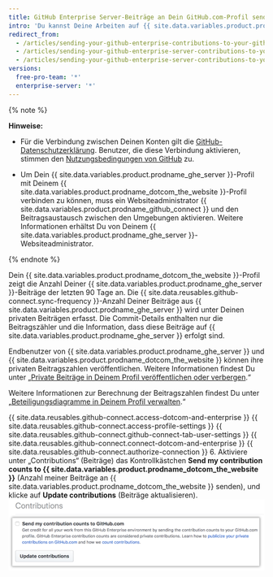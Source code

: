 ```yaml
---
title: GitHub Enterprise Server-Beiträge an Dein GitHub.com-Profil senden
intro: 'Du kannst Deine Arbeiten auf {{ site.data.variables.product.prodname_ghe_server }} hervorheben, indem Du die Anzahl Deiner Beiträge an Dein {{ site.data.variables.product.prodname_dotcom_the_website }}-Profil sendest.'
redirect_from:
  - /articles/sending-your-github-enterprise-contributions-to-your-github-com-profile/
  - /articles/sending-your-github-enterprise-server-contributions-to-your-github-com-profile
  - /articles/sending-your-github-enterprise-server-contributions-to-your-githubcom-profile
versions:
  free-pro-team: '*'
  enterprise-server: '*'
---
```


{% note %}

**Hinweise:**
- Für die Verbindung zwischen Deinen Konten gilt die <a href="/articles/github-privacy-statement/" class="dotcom-only">GitHub-Datenschutzerklärung</a>. Benutzer, die diese Verbindung aktivieren, stimmen den <a href="/articles/github-terms-of-service/" class="dotcom-only">Nutzungsbedingungen von GitHub</a> zu.

- Um Dein {{ site.data.variables.product.prodname_ghe_server }}-Profil mit Deinem {{ site.data.variables.product.prodname_dotcom_the_website }}-Profil verbinden zu können, muss ein Websiteadministrator {{ site.data.variables.product.prodname_github_connect }} und den Beitragsaustausch zwischen den Umgebungen aktivieren. Weitere Informationen erhältst Du von Deinem {{ site.data.variables.product.prodname_ghe_server }}-Websiteadministrator.

{% endnote %}

Dein {{ site.data.variables.product.prodname_dotcom_the_website }}-Profil zeigt die Anzahl Deiner {{ site.data.variables.product.prodname_ghe_server }}-Beiträge der letzten 90 Tage an. Die {{ site.data.reusables.github-connect.sync-frequency }}-Anzahl Deiner Beiträge aus {{ site.data.variables.product.prodname_ghe_server }} wird unter Deinen privaten Beiträgen erfasst. Die Commit-Details enthalten nur die Beitragszähler und die Information, dass diese Beiträge auf {{ site.data.variables.product.prodname_ghe_server }} erfolgt sind.

Endbenutzer von {{ site.data.variables.product.prodname_ghe_server }} und {{ site.data.variables.product.prodname_dotcom_the_website }} können ihre privaten Beitragszahlen veröffentlichen. Weitere Informationen findest Du unter „[Private Beiträge in Deinem Profil veröffentlichen oder verbergen](/articles/publicizing-or-hiding-your-private-contributions-on-your-profile/).“

Weitere Informationen zur Berechnung der Beitragszahlen findest Du unter „[Beteiligungsdiagramme in Deinem Profil verwalten](/articles/managing-contribution-graphs-on-your-profile/).“

{{ site.data.reusables.github-connect.access-dotcom-and-enterprise }}
{{ site.data.reusables.github-connect.access-profile-settings }}
{{ site.data.reusables.github-connect.github-connect-tab-user-settings }}
{{ site.data.reusables.github-connect.connect-dotcom-and-enterprise }}
{{ site.data.reusables.github-connect.authorize-connection }}
6. Aktiviere unter „Contributions“ (Beiträge) das Kontrollkästchen **Send my contribution counts to {{ site.data.variables.product.prodname_dotcom_the_website }}** (Anzahl meiner Beiträge an {{ site.data.variables.product.prodname_dotcom_the_website }} senden), und klicke auf **Update contributions** (Beiträge aktualisieren). ![Kontrollkästchen „Send my contribution counts...“ (Anzahl meiner Beiträge senden) und Schaltfläche „Update contributions“ (Beiträge aktualisieren)](/assets/images/help/settings/send-and-update-contributions.png)
